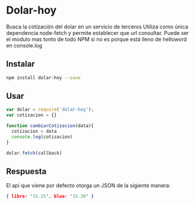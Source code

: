 # Dolar-hoy
Busca la cotización del dolar en un servicio de terceros
Utiliza como única dependencia node-fetch y permite establecer que url consultar.
Puede ser el modulo mas tonto de todo NPM si no es porque está lleno de helloword en console.log

## Instalar
```bash
npm install dolar-hoy --save
```

## Usar
```javascript
var dolar = require('dolar-hoy');
var cotizacion = {}

function cambiarCotizacion(data){
  cotizacion = data
  console.log(cotizacion)
}

dolar.fetch(callback)
```

## Respuesta
El api que viene por defecto otorga un JSON de la sigiente manera:
```json
{ libre: '15.25', blue: '15.30' }
```
